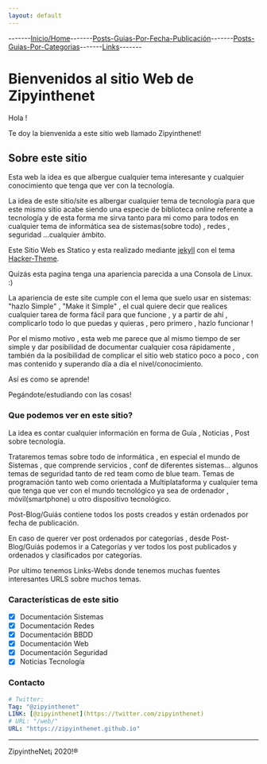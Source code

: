 ```yaml
---
layout: default
---
```

-------[Inicio/Home](./index.html)-------[Posts-Guias-Por-Fecha-Publicación](./posts.html)-------[Posts-Guias-Por-Categorias](./categorias.html)-------[Links](./links.html)-------
# Bienvenidos al sitio Web de Zipyinthenet 

Hola !

Te doy la bienvenida a este sitio web llamado Zipyinthenet!

## Sobre este sitio

Esta web la idea es que albergue cualquier tema interesante y cualquier conocimiento que tenga que ver con la tecnología.

La idea de este sitio/site es albergar cualquier tema de tecnología para que este mismo sitio acabe siendo una especie de biblioteca online referente a tecnología y de esta forma me sirva tanto para mi como para todos en cualquier tema de informática sea de sistemas(sobre todo) , redes , seguridad ...cualquier ámbito.

Este Sitio Web es Statico y esta realizado mediante [jekyll](https://github.com/jekyll/jekyll) con el tema [Hacker-Theme](https://github.com/pages-themes/hacker).

Quizás esta pagina tenga una apariencia parecida a una Consola de Linux. :)

La apariencia de este site cumple con el lema que suelo usar en sistemas: "hazlo Simple" , "Make it Simple" , el cual quiere decir que realices cualquier tarea de forma fácil para que funcione , y a partir de ahí , complicarlo todo lo que puedas y quieras , pero primero , hazlo funcionar ! 

Por el mismo motivo , esta web me parece que al mismo tiempo de ser simple y dar posibilidad de documentar cualquier cosa rápidamente , también da la posibilidad de complicar el sitio web statico poco a poco , con mas contenido y superando día a día el nivel/conocimiento. 

Así es como se aprende!

Pegándote/estudiando con las cosas!

### Que podemos ver en este sitio? 

La idea es contar cualquier información en forma de Guía , Noticias , Post sobre tecnología.

Trataremos temas sobre todo de informática , en especial el mundo de Sistemas , que comprende servicios , conf de diferentes sistemas... algunos temas de seguridad tanto de red team como de blue team. Temas de programación tanto web como orientada a Multiplataforma y cualquier tema que tenga que ver con el mundo tecnológico ya sea de ordenador , móvil(smartphone) u otro dispositivo tecnológico.

Post-Blog/Guiás contiene todos los posts creados y están ordenados por fecha de publicación. 

En caso de querer ver post ordenados por categorías , desde Post-Blog/Guiás podemos ir a Categorías y ver todos los post publicados y ordenados y clasificados por categorías.

Por ultimo tenemos Links-Webs donde tenemos muchas fuentes interesantes URLS sobre muchos temas.

### Características de este sitio

- [x] Documentación Sistemas
- [x] Documentación Redes
- [x] Documentación BBDD
- [x] Documentación Web
- [x] Documentación Seguridad
- [x] Noticias Tecnología

### Contacto

~~~ yml
# Twitter:
Tag: "@zipyinthenet"
LINK: [@zipyinthenet](https://twitter.com/zipyinthenet)
# URL: "/web/"
URL: "https://zipyinthenet.github.io"
~~~


-----------------------------------------------------------------------------

ZipyintheNet¡ 2020!®
